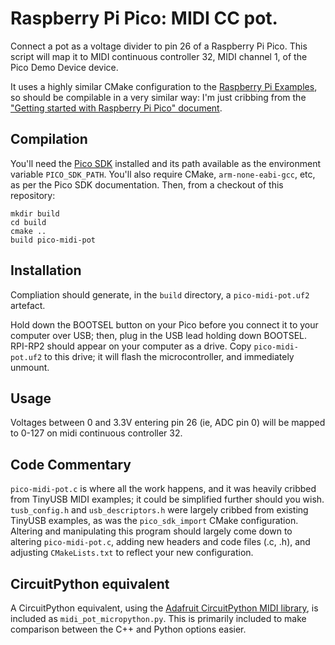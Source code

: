 # Raspberry Pi Pico: MIDI CC pot.

Connect a pot as a voltage divider to pin 26 of a Raspberry Pi Pico. This script will map it to MIDI continuous controller 32, MIDI channel 1, of the Pico Demo Device device.

It uses a highly similar CMake configuration to the [Raspberry Pi Examples][examples], so should be compilable in a very similar way: I'm just cribbing from the ["Getting started with Raspberry Pi Pico" document][picostart].


## Compilation

You'll need the [Pico SDK][picosdk] installed and its path available as the environment variable `PICO_SDK_PATH`. You'll also require CMake, `arm-none-eabi-gcc`, etc, as per the Pico SDK documentation. Then, from a checkout of this repository:

```
mkdir build
cd build
cmake ..
build pico-midi-pot
```

## Installation

Compliation should generate, in the `build` directory, a `pico-midi-pot.uf2` artefact.

Hold down the BOOTSEL button on your Pico before you connect it to your computer over USB; then, plug in the USB lead holding down BOOTSEL. RPI-RP2 should appear on your computer as a drive. Copy `pico-midi-pot.uf2` to this drive; it will flash the microcontroller, and immediately unmount.

## Usage

Voltages between 0 and 3.3V entering pin 26 (ie, ADC pin 0) will be mapped to 0-127 on midi continuous controller 32.

## Code Commentary

`pico-midi-pot.c` is where all the work happens, and it was heavily cribbed from TinyUSB MIDI examples; it could be simplified further should you wish. `tusb_config.h` and `usb_descriptors.h` were largely cribbed from existing TinyUSB examples, as was the `pico_sdk_import` CMake configuration. Altering and manipulating this program should largely come down to altering `pico-midi-pot.c`, adding new headers and code files (.c, .h), and adjusting `CMakeLists.txt` to reflect your new configuration.
## CircuitPython equivalent

A CircuitPython equivalent, using the [Adafruit CircuitPython MIDI library][cpmidi], is included as `midi_pot_micropython.py`. This is primarily included to make comparison between the C++ and Python options easier.


[picosdk]: https://github.com/raspberrypi/pico-sdk
[examples]: https://github.com/raspberrypi/pico-examples/
[picostart]: https://datasheets.raspberrypi.org/pico/getting-started-with-pico.pdf
[circuitpython]: https://circuitpython.org
[cpmidi]: https://github.com/adafruit/Adafruit_CircuitPython_MIDI
